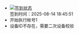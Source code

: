 - [![签到状态](https://github.com/li5bo5/Cloud189-Actions/actions/workflows/main.yml/badge.svg?branch=main)](https://github.com/li5bo5/Cloud189-Actions/actions/workflows/main.yml) <br> 签到时间：2025-08-14 18:45:51
- 开始执行帐号1
- 设备ID不存在，需要二次设备校验
